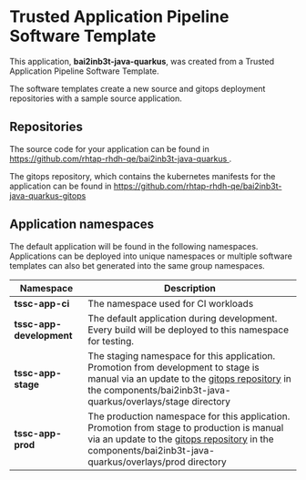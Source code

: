 # Trusted Application Pipeline Software Template

This application, **bai2inb3t-java-quarkus**, was created from a Trusted Application Pipeline Software Template.

The software templates create a new source and gitops deployment repositories with a sample source application. 

## Repositories

The source code for your application can be found in [https://github.com/rhtap-rhdh-qe/bai2inb3t-java-quarkus ](https://github.com/rhtap-rhdh-qe/bai2inb3t-java-quarkus ).
 
The gitops repository, which contains the kubernetes manifests for the application can be found in 
[https://github.com/rhtap-rhdh-qe/bai2inb3t-java-quarkus-gitops ](https://github.com/rhtap-rhdh-qe/bai2inb3t-java-quarkus-gitops ) 

## Application namespaces 

The default application will be found in the following namespaces. Applications can be deployed into unique namespaces or multiple software templates can also bet generated into the same group namespaces.  

|  Namespace   |  Description   |  
| -------- | -------- |
| **tssc-app-ci** | The namespace used for CI workloads |
| **tssc-app-development** | The default application during development. Every build will be deployed to this namespace for testing. |
| **tssc-app-stage** | The staging namespace for this application. Promotion from development to stage is manual via an update to the [gitops repository](https://github.com/rhtap-rhdh-qe/bai2inb3t-java-quarkus-gitops ) in the components/bai2inb3t-java-quarkus/overlays/stage directory |
| **tssc-app-prod** | The production namespace for this application. Promotion from stage to production is manual via an update to the [gitops repository](https://github.com/rhtap-rhdh-qe/bai2inb3t-java-quarkus-gitops ) in the components/bai2inb3t-java-quarkus/overlays/prod directory |